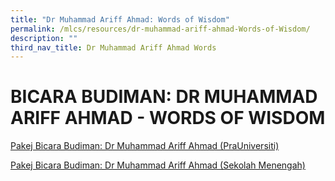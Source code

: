```yaml
---
title: "Dr Muhammad Ariff Ahmad: Words of Wisdom"
permalink: /mlcs/resources/dr-muhammad-ariff-ahmad-Words-of-Wisdom/
description: ""
third_nav_title: Dr Muhammad Ariff Ahmad Words
---
```

BICARA BUDIMAN: DR MUHAMMAD ARIFF AHMAD - WORDS OF WISDOM
=========================================================

[Pakej Bicara Budiman: Dr Muhammad Ariff Ahmad (PraUniversiti)](/mlcs/resources/dr-muhammad-ariff-ahmad-Words-of-Wisdom/prauniversiti/)  
  
[Pakej Bicara Budiman: Dr Muhammad Ariff Ahmad (Sekolah Menengah)](/mlcs/resources/dr-muhammad-ariff-ahmad-Words-of-Wisdom/sekolah-menengah/)